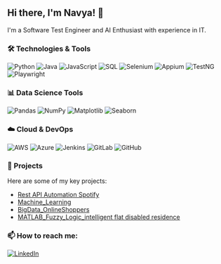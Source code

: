 ## Hi there, I'm Navya! 👋

I'm a Software Test Engineer and AI Enthusiast with experience in IT.

### 🛠 Technologies & Tools

![Python](https://img.shields.io/badge/-Python-3776AB?style=flat&logo=python&logoColor=white)
![Java](https://img.shields.io/badge/-Java-007396?style=flat&logo=java&logoColor=white)
![JavaScript](https://img.shields.io/badge/-JavaScript-F7DF1E?style=flat&logo=javascript&logoColor=black)
![SQL](https://img.shields.io/badge/-SQL-4479A1?style=flat&logo=mysql&logoColor=white)
![Selenium](https://img.shields.io/badge/-Selenium-43B02A?style=flat&logo=selenium&logoColor=white)
![Appium](https://img.shields.io/badge/-Appium-472B9E?style=flat&logo=appium&logoColor=white)
![TestNG](https://img.shields.io/badge/-TestNG-FF8300?style=flat&logo=testng&logoColor=white)
![Playwright](https://img.shields.io/badge/-Playwright-2EAD33?style=flat&logo=microsoft-playwright&logoColor=white)

### 📊 Data Science Tools

![Pandas](https://img.shields.io/badge/-Pandas-150458?style=flat&logo=pandas&logoColor=white)
![NumPy](https://img.shields.io/badge/-NumPy-013243?style=flat&logo=numpy&logoColor=white)
![Matplotlib](https://img.shields.io/badge/-Matplotlib-11557C?style=flat&logo=matplotlib&logoColor=white)
![Seaborn](https://img.shields.io/badge/-Seaborn-3776AB?style=flat&logoColor=white)

### ☁️ Cloud & DevOps

![AWS](https://img.shields.io/badge/-AWS-232F3E?style=flat&logo=amazon-aws&logoColor=white)
![Azure](https://img.shields.io/badge/-Azure-0078D4?style=flat&logo=microsoft-azure&logoColor=white)
![Jenkins](https://img.shields.io/badge/-Jenkins-D24939?style=flat&logo=jenkins&logoColor=white)
![GitLab](https://img.shields.io/badge/-GitLab-FC6D26?style=flat&logo=gitlab&logoColor=white)
![GitHub](https://img.shields.io/badge/-GitHub-181717?style=flat&logo=github)

### 🚀 Projects
Here are some of my key projects:
- [Rest API Automation Spotify](https://github.com/kalyani234/RestAssuredFrameworkSpotify)
- [Machine_Learning](https://github.com/kalyani234/machine-learning-projects)
- [BigData_OnlineShoppers](https://github.com/kalyani234/BigData_CourseWork)
- [MATLAB_Fuzzy_Logic_intelligent flat disabled residence](https://github.com/kalyani234/Fuzzy_logics_Matlab)

### 📫 How to reach me:
[![LinkedIn](https://img.shields.io/badge/LinkedIn-0A66C2.svg?style=for-the-badge&logo=LinkedIn&logoColor=white)](https://github.com/kalyani234/)

